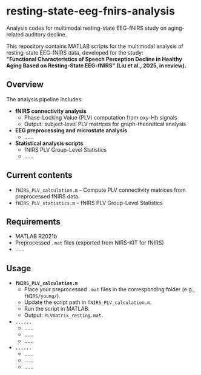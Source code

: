 # resting-state-eeg-fnirs-analysis
Analysis codes for multimodal resting-state EEG-fNIRS study on aging-related auditory decline.

This repository contains MATLAB scripts for the multimodal analysis of resting-state EEG-fNIRS data, developed for the study:  
**"Functional Characteristics of Speech Perception Decline in Healthy Aging Based on Resting-State EEG-fNIRS" (Liu et al., 2025, in review).**

## Overview
The analysis pipeline includes:
- **fNIRS connectivity analysis**  
  - Phase-Locking Value (PLV) computation from oxy-Hb signals  
  - Output: subject-level PLV matrices for graph-theoretical analysis
- **EEG preprocessing and microstate analysis**
  - ......
- **Statistical analysis scripts**
  - fNIRS PLV Group-Level Statistics
  - ......

## Current contents
- `fNIRS_PLV_calculation.m` – Compute PLV connectivity matrices from preprocessed fNIRS data.
- `fNIRS_PLV_statistics.m` – fNIRS PLV Group-Level Statistics

## Requirements
- MATLAB R2021b
- Preprocessed `.mat` files (exported from NIRS-KIT for fNIRS)
- ......

## Usage
- **`fNIRS_PLV_calculation.m`**
  - Place your preprocessed `.mat` files in the corresponding folder (e.g., `fNIRS/young/`).
  - Update the script path in `fNIRS_PLV_calculation.m`.
  - Run the script in MATLAB.
  - Output: `PLVmatrix_resting.mat`.
- **`......`**
  - ......
  - ......
  - ......
- **`......`**
  - ......
  - ......
  - ......
